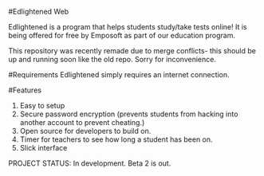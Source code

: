 #Edlightened Web



Edlightened is a program that helps students study/take tests online! It is being offered for free by Emposoft as part of our education program. 

This repository was recently remade due to merge conflicts- this should be up and running soon like the old repo. Sorry for inconvenience. 

#Requirements
Edlightened simply requires an internet connection.

#Features
1. Easy to setup
2. Secure password encryption (prevents students from hacking into another account to prevent cheating.)
3. Open source for developers to build on.
4. Timer for teachers to see how long a student has been on. 
5. Slick interface


PROJECT STATUS: In development. Beta 2 is out. 
